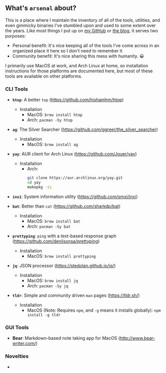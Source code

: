 ## What's `arsenal` about?

This is a place where I maintain the inventory of all of the tools, utilities, and even gimmicky binaries I've stumbled upon and used to some extent over the years. Like most things I put up on [my GitHub](https://github.com/michaeljsmalley) or [the blog](www.smalleycreative.com), it serves two purposes:

* Personal benefit: It's nice keeping all of the tools I've come across in an organized place it here so I don't need to remember it
* Community benefit: It's nice sharing this mess with humanity. 😀

I primarily use MacOS at work, and Arch Linux at home, so installation instructions for those platforms are documented here, but most of these tools are available on other platforms.

### CLI Tools

* **`htop`**: A better `top` (https://github.com/hishamhm/htop)
    * Installation
        * MacOS: `brew install htop`
        * Arch: `pacman -Sy htop`

* **`ag`**: The Silver Searcher (https://github.com/ggreer/the_silver_searcher)
    * Installation
        * MacOS: `brew install ag`

* **`yay`**: AUR client for Arch Linux (https://github.com/Jguer/yay)
    * Installation
        * Arch:
            ```bash
            git clone https://aur.archlinux.org/yay.git
            cd yay
            makepkg -si
            ```

* **`inxi`**: System information utility (https://github.com/smxi/inxi)

* **`bat`**: Better than `cat` (https://github.com/sharkdp/bat)
    * Installation
        * MacOS: `brew install bat`
        * Arch: `pacman -Sy bat`

* **`prettyping`**: `ping` with a text-based response graph (https://github.com/denilsonsa/prettyping)
    * Installation
        * MacOS: `brew install prettyping`

* **`jq`**: JSON processor (https://stedolan.github.io/jq/)
    * Installation
        * MacOS: `brew install jq`
        * Arch: `pacman -Sy jq`

* **`tldr`**: Simple and community driven `man` pages (https://tldr.sh/)
    * Installation
        * MacOS (Note: Requires `npm`, and `-g` means it installs globally): `npm install -g tldr`

### GUI Tools

* **Bear**: Markdown-based note taking app for MacOS (http://www.bear-writer.com/)

### Novelties

* 
